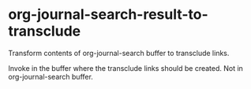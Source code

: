 # org-journal-search-result-to-transclude
Transform contents of org-journal-search buffer to transclude links.

Invoke in the buffer where the transclude links should be created.
Not in org-journal-search buffer.
